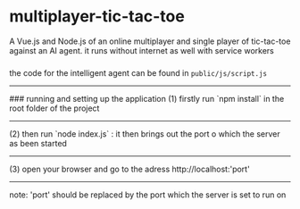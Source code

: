 # multiplayer-tic-tac-toe
A Vue.js and Node.js of an online multiplayer and single player of tic-tac-toe against an AI agent. it runs without internet as well with service workers

###
the code for the intelligent agent can be found in `public/js/script.js`
<hr/>
### running and setting up the application
(1) firstly run `npm install` in the root folder of the project<hr/>
(2) then run `node index.js` : it then brings out the port o which the server as been started <hr/>
(3) open your browser and go to the adress http://localhost:'port' <hr/>
note: 'port' should be replaced by the port which the server is set to run on
